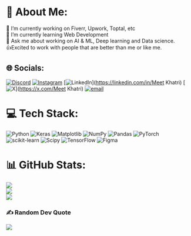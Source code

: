 # 💫 About Me:
🔭 I’m currently working on Fiverr, Upwork, Toptal, etc<br>🌱 I’m currently learning Web Development<br>💬 Ask me about working on AI & ML, Deep learning and Data science.<br>👍Excited to work with people that are better than me or like me.


## 🌐 Socials:
[![Discord](https://img.shields.io/badge/Discord-%237289DA.svg?logo=discord&logoColor=white)](https://discord.gg/Itz_MK) [![Instagram](https://img.shields.io/badge/Instagram-%23E4405F.svg?logo=Instagram&logoColor=white)](https://instagram.com/meetkhatri71) [![LinkedIn](https://img.shields.io/badge/LinkedIn-%230077B5.svg?logo=linkedin&logoColor=white)](https://linkedin.com/in/Meet Khatri) [![X](https://img.shields.io/badge/X-black.svg?logo=X&logoColor=white)](https://x.com/Meet Khatri) [![email](https://img.shields.io/badge/Email-D14836?logo=gmail&logoColor=white)](mailto:meetkhatri2023@outlook.com) 

# 💻 Tech Stack:
![Python](https://img.shields.io/badge/python-3670A0?style=plastic&logo=python&logoColor=ffdd54) ![Keras](https://img.shields.io/badge/Keras-%23D00000.svg?style=plastic&logo=Keras&logoColor=white) ![Matplotlib](https://img.shields.io/badge/Matplotlib-%23ffffff.svg?style=plastic&logo=Matplotlib&logoColor=black) ![NumPy](https://img.shields.io/badge/numpy-%23013243.svg?style=plastic&logo=numpy&logoColor=white) ![Pandas](https://img.shields.io/badge/pandas-%23150458.svg?style=plastic&logo=pandas&logoColor=white) ![PyTorch](https://img.shields.io/badge/PyTorch-%23EE4C2C.svg?style=plastic&logo=PyTorch&logoColor=white) ![scikit-learn](https://img.shields.io/badge/scikit--learn-%23F7931E.svg?style=plastic&logo=scikit-learn&logoColor=white) ![Scipy](https://img.shields.io/badge/SciPy-%230C55A5.svg?style=plastic&logo=scipy&logoColor=%white) ![TensorFlow](https://img.shields.io/badge/TensorFlow-%23FF6F00.svg?style=plastic&logo=TensorFlow&logoColor=white) ![Figma](https://img.shields.io/badge/figma-%23F24E1E.svg?style=plastic&logo=figma&logoColor=white)
# 📊 GitHub Stats:
![](https://github-readme-stats.vercel.app/api?username=MeetKhatri-7&theme=gruvbox&hide_border=true&include_all_commits=false&count_private=false)<br/>
![](https://nirzak-streak-stats.vercel.app/?user=MeetKhatri-7&theme=gruvbox&hide_border=true)<br/>
![](https://github-readme-stats.vercel.app/api/top-langs/?username=MeetKhatri-7&theme=gruvbox&hide_border=true&include_all_commits=false&count_private=false&layout=compact)

### ✍️ Random Dev Quote
![](https://quotes-github-readme.vercel.app/api?type=horizontal&theme=dark)

<!-- Proudly created with GPRM ( https://gprm.itsvg.in ) -->

<!--
**MeetKhatri-7/MeetKhatri-7** is a ✨ _special_ ✨ repository because its `README.md` (this file) appears on your GitHub profile.

Here are some ideas to get you started:

- 🔭 I’m currently working on ...
- 🌱 I’m currently learning ...
- 👯 I’m looking to collaborate on ...
- 🤔 I’m looking for help with ...
- 💬 Ask me about ...
- 📫 How to reach me: ...
- 😄 Pronouns: ...
- ⚡ Fun fact: ...
-->
